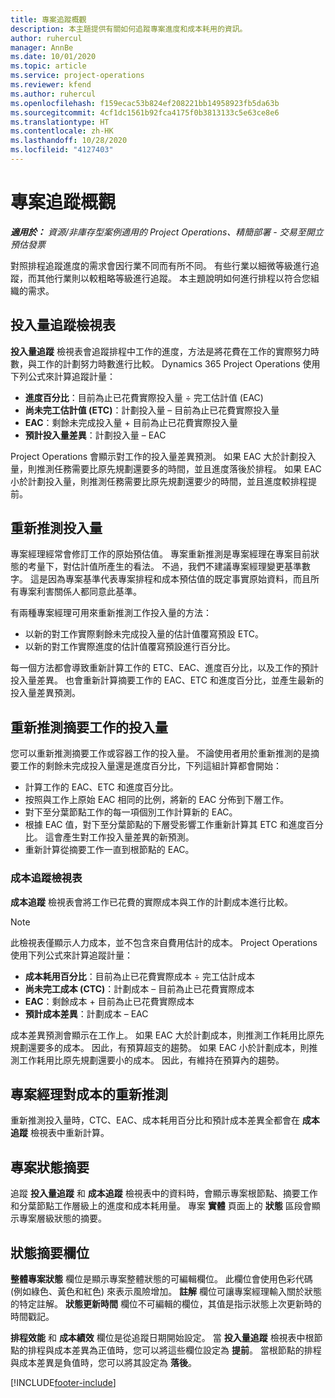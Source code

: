 ```yaml
---
title: 專案追蹤概觀
description: 本主題提供有關如何追蹤專案進度和成本耗用的資訊。
author: ruhercul
manager: AnnBe
ms.date: 10/01/2020
ms.topic: article
ms.service: project-operations
ms.reviewer: kfend
ms.author: ruhercul
ms.openlocfilehash: f159ecac53b824ef208221bb14958923fb5da63b
ms.sourcegitcommit: 4cf1dc1561b92fca4175f0b3813133c5e63ce8e6
ms.translationtype: HT
ms.contentlocale: zh-HK
ms.lasthandoff: 10/28/2020
ms.locfileid: "4127403"
---
```

# <a name="project-tracking-overview"></a>專案追蹤概觀

_**適用於：** 資源/非庫存型案例適用的 Project Operations、精簡部署 - 交易至開立預估發票_

對照排程追蹤進度的需求會因行業不同而有所不同。 有些行業以細微等級進行追蹤，而其他行業則以較粗略等級進行追蹤。 本主題說明如何進行排程以符合您組織的需求。

## <a name="effort-tracking-view"></a>投入量追蹤檢視表

**投入量追蹤** 檢視表會追蹤排程中工作的進度，方法是將花費在工作的實際努力時數，與工作的計劃努力時數進行比較。 Dynamics 365 Project Operations 使用下列公式來計算追蹤計量：

- **進度百分比**：目前為止已花費實際投入量 ÷ 完工估計值 (EAC) 
- **尚未完工估計值 (ETC)**：計劃投入量 – 目前為止已花費實際投入量 
- **EAC**：剩餘未完成投入量 + 目前為止已花費實際投入量 
- **預計投入量差異**：計劃投入量 – EAC

Project Operations 會顯示對工作的投入量差異預測。 如果 EAC 大於計劃投入量，則推測任務需要比原先規劃還要多的時間，並且進度落後於排程。 如果 EAC 小於計劃投入量，則推測任務需要比原先規劃還要少的時間，並且進度較排程提前。

## <a name="reprojecting-effort"></a>重新推測投入量

專案經理經常會修訂工作的原始預估值。 專案重新推測是專案經理在專案目前狀態的考量下，對估計值所產生的看法。 不過，我們不建議專案經理變更基準數字。 這是因為專案基準代表專案排程和成本預估值的既定事實原始資料，而且所有專案利害關係人都同意此基準。

有兩種專案經理可用來重新推測工作投入量的方法：

- 以新的對工作實際剩餘未完成投入量的估計值覆寫預設 ETC。 
- 以新的對工作實際進度的估計值覆寫預設進行百分比。

每一個方法都會導致重新計算工作的 ETC、EAC、進度百分比，以及工作的預計投入量差異。 也會重新計算摘要工作的 EAC、ETC 和進度百分比，並產生最新的投入量差異預測。

## <a name="reprojection-of-effort-on-summary-tasks"></a>重新推測摘要工作的投入量

您可以重新推測摘要工作或容器工作的投入量。 不論使用者用於重新推測的是摘要工作的剩餘未完成投入量還是進度百分比，下列這組計算都會開始：

- 計算工作的 EAC、ETC 和進度百分比。
- 按照與工作上原始 EAC 相同的比例，將新的 EAC 分佈到下層工作。
- 對下至分葉節點工作的每一項個別工作計算新的 EAC。 
- 根據 EAC 值，對下至分葉節點的下層受影響工作重新計算其 ETC 和進度百分比。 這會產生對工作投入量差異的新預測。 
- 重新計算從摘要工作一直到根節點的 EAC。

### <a name="cost-tracking-view"></a>成本追蹤檢視表 

**成本追蹤** 檢視表會將工作已花費的實際成本與工作的計劃成本進行比較。 

> [!NOTE]
> 此檢視表僅顯示人力成本，並不包含來自費用估計的成本。 Project Operations 使用下列公式來計算追蹤計量：

- **成本耗用百分比**：目前為止已花費實際成本 ÷ 完工估計成本
- **尚未完工成本 (CTC)**：計劃成本 – 目前為止已花費實際成本
- **EAC**：剩餘成本 + 目前為止已花費實際成本
- **預計成本差異**：計劃成本 – EAC

成本差異預測會顯示在工作上。 如果 EAC 大於計劃成本，則推測工作耗用比原先規劃還要多的成本。 因此，有預算超支的趨勢。 如果 EAC 小於計劃成本，則推測工作耗用比原先規劃還要小的成本。 因此，有維持在預算內的趨勢。

## <a name="project-managers-reprojection-of-cost"></a>專案經理對成本的重新推測

重新推測投入量時，CTC、EAC、成本耗用百分比和預計成本差異全都會在 **成本追蹤** 檢視表中重新計算。

## <a name="project-status-summary"></a>專案狀態摘要

追蹤 **投入量追蹤** 和 **成本追蹤** 檢視表中的資料時，會顯示專案根節點、摘要工作和分葉節點工作層級上的進度和成本耗用量。 專案 **實體** 頁面上的 **狀態** 區段會顯示專案層級狀態的摘要。

## <a name="status-summary-fields"></a>狀態摘要欄位

**整體專案狀態** 欄位是顯示專案整體狀態的可編輯欄位。 此欄位會使用色彩代碼 (例如綠色、黃色和紅色) 來表示風險增加。 **註解** 欄位可讓專案經理輸入關於狀態的特定註解。 **狀態更新時間** 欄位不可編輯的欄位，其值是指示狀態上次更新時的時間戳記。

**排程效能** 和 **成本績效** 欄位是從追蹤日期開始設定。 當 **投入量追蹤** 檢視表中根節點的排程與成本差異為正值時，您可以將這些欄位設定為 **提前**。 當根節點的排程與成本差異是負值時，您可以將其設定為 **落後**。


[!INCLUDE[footer-include](../includes/footer-banner.md)]